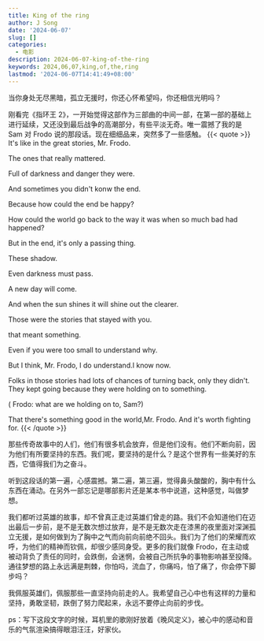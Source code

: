 ```yaml
---
title: King of the ring
author: J Song
date: '2024-06-07'
slug: []
categories:
  - 电影
description: 2024-06-07-king-of-the-ring
keywords: 2024,06,07,king,of,the,ring
lastmod: '2024-06-07T14:41:49+08:00'
---
```


当你身处无尽黑暗，孤立无援时，你还心怀希望吗，你还相信光明吗？

<!--more-->

刚看完《指环王 2》，一开始觉得这部作为三部曲的中间一部，在第一部的基础上进行延续，又还没到最后战争的高潮部分，有些平淡无奇。唯一震撼了我的是 Sam 对 Frodo 说的那段话。现在细细品来，突然多了一些感触。
{{< quote >}}
It's like in the great stories, Mr. Frodo.

The ones that really mattered.

Full of darkness and danger they were.

And sometimes you didn't konw the end.

Because how could the end be happy?

How could the world go back to the way it was when so much bad had happened?

But in the end, it's only a passing thing.

These shadow.

Even darkness must pass.

A new day will come.

And when the sun shines it will shine out the clearer.

Those were the stories that stayed with you.

that meant something.

Even if you were too small to understand why.

But I think, Mr. Frodo, I do understand.I know now.

Folks in those stories had lots of chances of turning back, only they didn't. They kept going because they were holding on to something.

( Frodo: what are we holding on to, Sam?)

That there's something good in the world,Mr. Frodo. And it's worth fighting for.
{{< /quote >}}

那些传奇故事中的人们，他们有很多机会放弃，但是他们没有。他们不断向前，因为他们有所要坚持的东西。我们呢，要坚持的是什么？是这个世界有一些美好的东西，它值得我们为之奋斗。

听到这段话的第一遍，心感震撼。第二遍，第三遍，觉得鼻头酸酸的，胸中有什么东西在涌动。在另外一部忘记是哪部影片还是某本书中说道，这种感觉，叫做梦想。

我们都听过英雄的故事，却不曾真正走过英雄们曾走的路。我们不会知道他们在迈出最后一步前，是不是无数次想过放弃，是不是无数次走在漆黑的夜里面对深渊孤立无援，是如何做到为了胸中之气而向前向前绝不回头。我们为了他们的荣耀而欢呼，为他们的精神而钦佩，却很少感同身受。更多的我们就像 Frodo，在主动或被动背负了责任的同时，会跌倒，会迷惘，会被自己所抗争的事物影响甚至投降。通往梦想的路上永远满是荆棘，你怕吗，流血了，你痛吗，怕了痛了，你会停下脚步吗？

我佩服英雄们，佩服那些一直坚持向前走的人。我希望自己心中也有这样的力量和坚持，勇敢坚韧，跌倒了努力爬起来，永远不要停止向前的步伐。

ps：写下这段文字的时候，耳机里的歌刚好放着《晚风定义》，被心中的感动和音乐的气氛渲染搞得眼泪汪汪，好家伙。